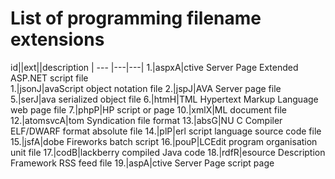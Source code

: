 # List of programming filename extensions

id||ext||description
| --- |---|---|
1.|aspxA|ctive Server Page Extended ASP.NET script file      
1.|jsonJ|avaScript object notation file
2.|jspJ|AVA Server page file
5.|serJ|ava serialized object file
6.|htmH|TML Hypertext Markup Language web page file
7.|phpP|HP script or page
10.|xmlX|ML document file
12.|atomsvcA|tom Syndication file format
13.|absG|NU C Compiler ELF/DWARF format absolute file
14.|plP|erl script language source code file
15.|jsfA|dobe Fireworks batch script
16.|pouP|LCEdit program organisation unit file
17.|codB|lackberry compiled Java code
18.|rdfR|esource Description Framework RSS feed file
19.|aspA|ctive Server Page script page